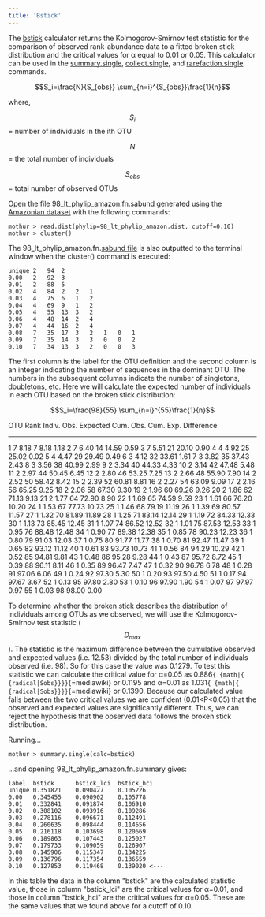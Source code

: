 ```yaml
---
title: 'Bstick'
---
```

The [bstick](bstick) calculator returns the
Kolmogorov-Smirnov test statistic for the comparison of observed
rank-abundance data to a fitted broken stick distribution and the
critical values for α equal to 0.01 or 0.05. This calculator can be used
in the [summary.single](summary.single),
[collect.single](collect.single), and
[rarefaction.single](rarefaction.single) commands.

$$S_i=\frac{N}{S_{obs}} \sum_{n=i}^{S_{obs}}\frac{1}{n}$$

where,

$$S_i$$ = number of individuals in the ith OTU

$$N$$ = the total number of individuals

$$S_{obs}$$ = total number of observed OTUs

Open the file 98\_lt\_phylip\_amazon.fn.sabund generated using the [
Amazonian dataset](Media:AmazonData.zip) with the following
commands:

    mothur > read.dist(phylip=98_lt_phylip_amazon.dist, cutoff=0.10)
    mothur > cluster()

The 98\_lt\_phylip\_amazon.fn.[sabund file](sabund_file) is
also outputted to the terminal window when the cluster() command is
executed:

    unique 2   94  2   
    0.00   2   92  3   
    0.01   2   88  5   
    0.02   4   84  2   2   1   
    0.03   4   75  6   1   2   
    0.04   4   69  9   1   2   
    0.05   4   55  13  3   2   
    0.06   4   48  14  2   4   
    0.07   4   44  16  2   4   
    0.08   7   35  17  3   2   1   0   1   
    0.09   7   35  14  3   3   0   0   2   
    0.10   7   34  13  3   2   0   0   3   

The first column is the label for the OTU definition and the second
column is an integer indicating the number of sequences in the dominant
OTU. The numbers in the subsequent columns indicate the number of
singletons, doubletons, etc. Here we will calculate the expected number
of individuals in each OTU based on the broken stick distribution:

$$S_i=\frac{98}{55} \sum_{n=i}^{55}\frac{1}{n}$$

  OTU Rank   Indiv. Obs.   Expected   Cum. Obs.   Cum. Exp.   Difference
  ---------- ------------- ---------- ----------- ----------- ------------
  1          7             8.18       7           8.18        1.18
  2          7             6.40       14          14.59       0.59
  3          7             5.51       21          20.10       0.90
  4          4             4.92       25          25.02       0.02
  5          4             4.47       29          29.49       0.49
  6          3             4.12       32          33.61       1.61
  7          3             3.82       35          37.43       2.43
  8          3             3.56       38          40.99       2.99
  9          2             3.34       40          44.33       4.33
  10         2             3.14       42          47.48       5.48
  11         2             2.97       44          50.45       6.45
  12         2             2.80       46          53.25       7.25
  13         2             2.66       48          55.90       7.90
  14         2             2.52       50          58.42       8.42
  15         2             2.39       52          60.81       8.81
  16         2             2.27       54          63.09       9.09
  17         2             2.16       56          65.25       9.25
  18         2             2.06       58          67.30       9.30
  19         2             1.96       60          69.26       9.26
  20         2             1.86       62          71.13       9.13
  21         2             1.77       64          72.90       8.90
  22         1             1.69       65          74.59       9.59
  23         1             1.61       66          76.20       10.20
  24         1             1.53       67          77.73       10.73
  25         1             1.46       68          79.19       11.19
  26         1             1.39       69          80.57       11.57
  27         1             1.32       70          81.89       11.89
  28         1             1.25       71          83.14       12.14
  29         1             1.19       72          84.33       12.33
  30         1             1.13       73          85.45       12.45
  31         1             1.07       74          86.52       12.52
  32         1             1.01       75          87.53       12.53
  33         1             0.95       76          88.48       12.48
  34         1             0.90       77          89.38       12.38
  35         1             0.85       78          90.23       12.23
  36         1             0.80       79          91.03       12.03
  37         1             0.75       80          91.77       11.77
  38         1             0.70       81          92.47       11.47
  39         1             0.65       82          93.12       11.12
  40         1             0.61       83          93.73       10.73
  41         1             0.56       84          94.29       10.29
  42         1             0.52       85          94.81       9.81
  43         1             0.48       86          95.28       9.28
  44         1             0.43       87          95.72       8.72
  45         1             0.39       88          96.11       8.11
  46         1             0.35       89          96.47       7.47
  47         1             0.32       90          96.78       6.78
  48         1             0.28       91          97.06       6.06
  49         1             0.24       92          97.30       5.30
  50         1             0.20       93          97.50       4.50
  51         1             0.17       94          97.67       3.67
  52         1             0.13       95          97.80       2.80
  53         1             0.10       96          97.90       1.90
  54         1             0.07       97          97.97       0.97
  55         1             0.03       98          98.00       0.00

To determine whether the broken stick describes the distribution of
individuals among OTUs as we observed, we will use the
Kolmogorov-Smirnov test statistic ($$D_{max}$$). The statistic is the
maximum difference between the cumulative observed and expected values
(i.e. 12.53) divided by the total number of individuals observed (i.e.
98). So for this case the value was 0.1279. To test this statistic we
can calculate the critical value for α=0.05 as
0.886`{ {math|{ {radical|Sobs}}}}`{=mediawiki} or 0.1195 and α=0.01 as
1.031`{ {math|{ {radical|Sobs}}}}`{=mediawiki} or 0.1390. Because our
calculated value falls between the two critical values we are confident
(0.01\<P\<0.05) that the observed and expected values are significantly
different. Thus, we can reject the hypothesis that the observed data
follows the broken stick distribution.

Running\...

    mothur > summary.single(calc=bstick)

\...and opening 98\_lt\_phylip\_amazon.fn.summary gives:

    label  bstick      bstick_lci  bstick_hci
    unique 0.351821    0.090427    0.105226
    0.00   0.345455    0.090902    0.105778
    0.01   0.332841    0.091874    0.106910
    0.02   0.308102    0.093916    0.109286
    0.03   0.278116    0.096671    0.112491
    0.04   0.260635    0.098444    0.114556
    0.05   0.216118    0.103698    0.120669
    0.06   0.189863    0.107443    0.125027
    0.07   0.179733    0.109059    0.126907
    0.08   0.145906    0.115347    0.134225
    0.09   0.136796    0.117354    0.136559
    0.10   0.127853    0.119468    0.139020 <---

In this table the data in the column \"bstick\" are the calculated
statistic value, those in column \"bstick\_lci\" are the critical values
for α=0.01, and those in column \"bstick\_hci\" are the critical values
for α=0.05. These are the same values that we found above for a cutoff
of 0.10.
